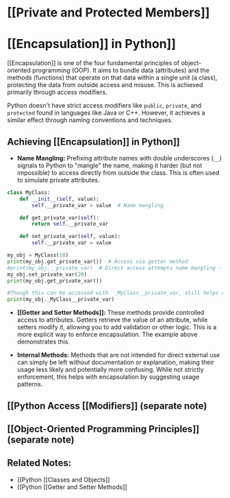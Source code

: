 # [[Private and Protected Members]]
# [[Encapsulation]] in Python]] 
[[Encapsulation]] is one of the four fundamental principles of object-oriented programming (OOP).  It aims to bundle data (attributes) and the methods (functions) that operate on that data within a single unit (a class), protecting the data from outside access and misuse.  This is achieved primarily through access modifiers.

Python doesn't have strict access modifiers like `public`, `private`, and `protected` found in languages like Java or C++. However, it achieves a similar effect through naming conventions and techniques.

##  Achieving [[Encapsulation]] in Python]] 
* **Name Mangling:**  Prefixing attribute names with double underscores (`__`) signals to Python to "mangle" the name, making it harder (but not impossible) to access directly from outside the class. This is often used to simulate private attributes.

```python
class MyClass:
    def __init__(self, value):
        self.__private_var = value  # Name mangling

    def get_private_var(self):
        return self.__private_var

    def set_private_var(self, value):
        self.__private_var = value

my_obj = MyClass(10)
print(my_obj.get_private_var())  # Access via getter method
#print(my_obj.__private_var)  # Direct access attempts name mangling -  AttributeError
my_obj.set_private_var(20)
print(my_obj.get_private_var())

#Though this can be accessed with  _MyClass__private_var, still helps control access
print(my_obj._MyClass__private_var)
```

* **[[Getter and Setter Methods]]:** These methods provide controlled access to attributes.  Getters retrieve the value of an attribute, while setters modify it, allowing you to add validation or other logic.  This is a more explicit way to enforce encapsulation.  The example above demonstrates this.


* **Internal Methods:** Methods that are not intended for direct external use can simply be left without documentation or explanation, making their usage less likely and potentially more confusing.  While not strictly enforcement, this helps with encapsulation by suggesting usage patterns.



## [[Python Access [[Modifiers]]  (separate note)

## [[Object-Oriented Programming Principles]] (separate note)

## Related Notes:
* [[Python [[Classes and Objects]]
* [[Python [[Getter and Setter Methods]]

